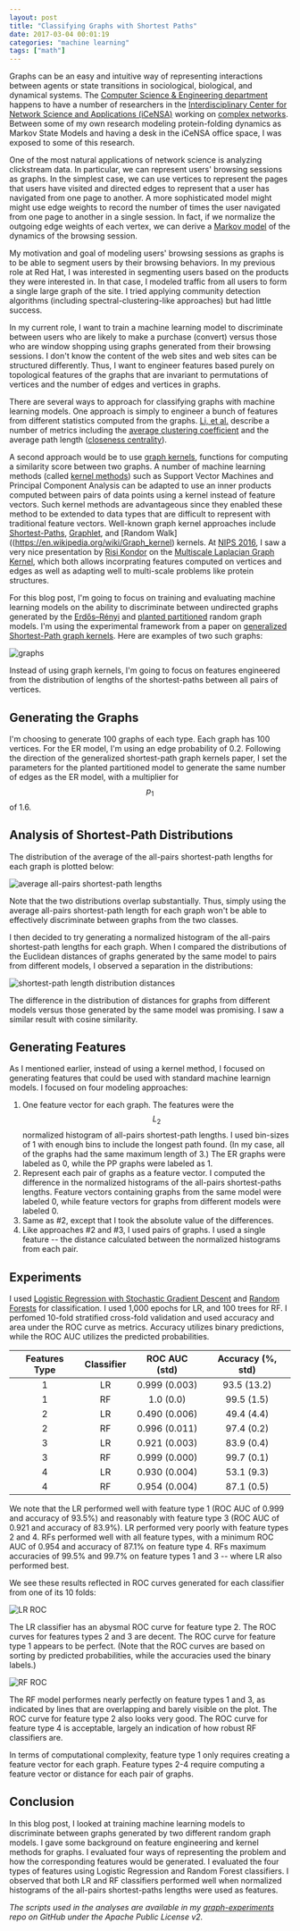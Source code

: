 ```yaml
---
layout: post
title: "Classifying Graphs with Shortest Paths"
date: 2017-03-04 00:01:19
categories: "machine learning"
tags: ["math"]
---
```

Graphs can be an easy and intuitive way of representing interactions between agents or state transitions in sociological, biological, and dynamical systems.  The [Computer Science & Engineering department](http://cse.nd.edu) happens to have a number of researchers in the [Interdisciplinary Center for Network Science and Applications (iCeNSA)](http://icensa.nd.edu) working on [complex networks](https://en.wikipedia.org/wiki/Complex_network).  Between some of my own research modeling protein-folding dynamics as Markov State Models and having a desk in the iCeNSA office space, I was exposed to some of this research.

One of the most natural applications of network science is analyzing clickstream data.  In particular, we can represent users' browsing sessions as graphs.  In the simplest case, we can use vertices to represent the pages that users have visited and directed edges to represent that a user has navigated from one page to another.  A more sophisticated model might might use edge weights to record the number of times the user navigated from one page to another in a single session.  In fact, if we normalize the outgoing edge weights of each vertex, we can derive a [Markov model](https://en.wikipedia.org/wiki/Markov_model) of the dynamics of the browsing session.

My motivation and goal of modeling users' browsing sessions as graphs is to be able to segment users by their browsing behaviors. In my previous role at Red Hat, I was interested in segmenting users based on the products they were interested in.  In that case, I modeled traffic from all users to form a single large graph of the site.  I tried applying community detection algorithms (including spectral-clustering-like approaches) but had little success.

In my current role, I want to train a machine learning model to discriminate between users who are likely to make a purchase (convert) versus those who are window shopping using graphs generated from their browsing sessions. I don't know the content of the web sites and web sites can be structured differently. Thus, I want to engineer features based purely on topological features of the graphs that are invariant to permutations of vertices and the number of edges and vertices in graphs.

There are several ways to approach for classifying graphs with machine learning models. One approach is simply to engineer a bunch of features from different statistics computed from the graphs.  [Li, et al.](http://onlinelibrary.wiley.com/doi/10.1002/sam.11153/full) describe a number of metrics including the [average clustering coefficient](https://en.wikipedia.org/wiki/Clustering_coefficient) and the average path length ([closeness centrality](https://en.wikipedia.org/wiki/Closeness_centrality)).

A second approach would be to use [graph kernels](https://en.wikipedia.org/wiki/Graph_kernel), functions for computing a similarity score between two graphs. A number of machine learning methods (called [kernel methods](https://en.wikipedia.org/wiki/Kernel_method)) such as Support Vector Machines and Principal Component Analysis can be adapted to use an inner products computed between pairs of data points using a kernel instead of feature vectors.  Such kernel methods are advantageous since they enabled these method to be extended to data types that are difficult to represent with traditional feature vectors. Well-known graph kernel approaches include [Shortest-Paths](http://ieeexplore.ieee.org/abstract/document/1565664/), [Graphlet](http://www.jmlr.org/proceedings/papers/v5/shervashidze09a/shervashidze09a.pdf), and [Random Walk]((https://en.wikipedia.org/wiki/Graph_kernel) kernels. At [NIPS 2016](http://nips.cc), I saw a very nice presentation by [Risi Kondor](https://www.cs.uchicago.edu/directory/risi-kondor) on the [Multiscale Laplacian Graph Kernel](http://papers.nips.cc/paper/6135-learning-bound-for-parameter-transfer-learning.pdf), which both allows incorprating features computed on vertices and edges as well as adapting well to multi-scale problems like protein structures.

For this blog post, I'm going to focus on training and evaluating machine learning models on the ability to discriminate between undirected graphs generated by the [Erdős–Rényi](https://en.wikipedia.org/wiki/Erd%C5%91s%E2%80%93R%C3%A9nyi_model) and [planted partitioned](https://en.wikipedia.org/wiki/Stochastic_block_model) random graph models. I'm using the experimental framework from a paper on [generalized Shortest-Path graph kernels](https://arxiv.org/pdf/1510.06492). Here are examples of two such graphs:

![graphs](/images/classifying-graphs-with-shortest-paths/graphs.png)

Instead of using graph kernels, I'm going to focus on features engineered from the distribution of lengths of the shortest-paths between all pairs of vertices.

## Generating the Graphs
I'm choosing to generate 100 graphs of each type. Each graph has 100 vertices.  For the ER model, I'm using an edge probability of 0.2.  Following the direction of the generalized shortest-path graph kernels paper, I set the parameters for the planted partitioned model to generate the same number of edges as the ER model, with a multiplier for $$p_1$$ of 1.6.

## Analysis of Shortest-Path Distributions
The distribution of the average of the all-pairs shortest-path lengths for each graph is plotted below:

![average all-pairs shortest-path lengths](/images/classifying-graphs-with-shortest-paths/avg_sp_hist.png)

Note that the two distributions overlap substantially.  Thus, simply using the average all-pairs shortest-path length for each graph won't be able to effectively discriminate between graphs from the two classes.

I then decided to try generating a normalized histogram of the all-pairs shortest-path lengths for each graph.  When I compared the distributions of the Euclidean distances of graphs generated by the same model to pairs from different models, I observed a separation in the distributions:

![shortest-path length distribution distances](/images/classifying-graphs-with-shortest-paths/sp_distr_dist_hist.png)

The difference in the distribution of distances for graphs from different models versus those generated by the same model was promising. I saw a similar result with cosine similarity.

## Generating Features
As I mentioned earlier, instead of using a kernel method, I focused on generating features that could be used with standard machine learnign models.  I focused on four modeling approaches:

1. One feature vector for each graph. The features were the $$L_2$$ normalized histogram of all-pairs shortest-path lengths.  I used bin-sizes of 1 with enough bins to include the longest path found. (In my case, all of the graphs had the same maximum length of 3.) The ER graphs were labeled as 0, while the PP graphs were labeled as 1.
2. Represent each pair of graphs as a feature vector. I computed the difference in the normalized histograms of the all-pairs shortest-paths lengths.  Feature vectors containing graphs from the same model were labeled 0, while feature vectors for graphs from different models were labeled 0.
3. Same as #2, except that I took the absolute value of the differences.
4. Like approaches #2 and #3, I used pairs of graphs. I used a single feature -- the distance calculated between the normalized histograms from each pair.

## Experiments
I used [Logistic Regression with Stochastic Gradient Descent](http://scikit-learn.org/stable/modules/generated/sklearn.linear_model.SGDClassifier.html#sklearn.linear_model.SGDClassifier) and [Random Forests](http://scikit-learn.org/stable/modules/generated/sklearn.ensemble.RandomForestClassifier.html) for classification.  I used 1,000 epochs for LR, and 100 trees for RF. I perfomed 10-fold stratified cross-fold validation and used accuracy and area under the ROC curve as metrics. Accuracy utilizes binary predictions, while the ROC AUC utilizes the predicted probabilities.

| Features Type | Classifier | ROC AUC (std) | Accuracy (%, std) |
|:-------------:|:----------:|:-------------:|:-----------------:|
| 1             | LR         | 0.999 (0.003) | 93.5 (13.2)       |
| 1             | RF         | 1.0 (0.0)     | 99.5 (1.5)        |
| 2             | LR         | 0.490 (0.006) | 49.4 (4.4)        |
| 2             | RF         | 0.996 (0.011) | 97.4 (0.2)        |
| 3             | LR         | 0.921 (0.003) | 83.9 (0.4)        |
| 3             | RF         | 0.999 (0.000) | 99.7 (0.1)        |
| 4             | LR         | 0.930 (0.004) | 53.1 (9.3)        |
| 4             | RF         | 0.954 (0.004) | 87.1 (0.5)        |

We note that the LR performed well with feature type 1 (ROC AUC of 0.999 and accuracy of 93.5%) and reasonably with feature type 3 (ROC AUC of 0.921 and accuracy of 83.9%). LR performed very poorly with feature types 2 and 4.  RFs performed well with all feature types, with a minimum ROC AUC of 0.954 and accuracy of 87.1% on feature type 4. RFs maximum accuracies of 99.5% and 99.7% on feature types 1 and 3 -- where LR also performed best.

We see these results reflected in ROC curves generated for each classifier from one of its 10 folds:

![LR ROC](/images/classifying-graphs-with-shortest-paths/lr_roc.png)

The LR classifier has an abysmal ROC curve for feature type 2. The ROC curves for features types 2 and 3 are decent.  The ROC curve for feature type 1 appears to be perfect. (Note that the ROC curves are based on sorting by predicted probabilities, while the accuracies used the binary labels.)

![RF ROC](/images/classifying-graphs-with-shortest-paths/rf_roc.png)

The RF model performes nearly perfectly on feature types 1 and 3, as indicated by lines that are overlapping and barely visible on the plot. The ROC curve for feature type 2 also looks very good.  The ROC curve for feature type 4 is acceptable, largely an indication of how robust RF classifiers are.

In terms of computational complexity, feature type 1 only requires creating a feature vector for each graph.  Feature types 2-4 require computing a feature vector or distance for each pair of graphs.

## Conclusion
In this blog post, I looked at training machine learning models to discriminate between graphs generated by two different random graph models.  I gave some background on feature engineering and kernel methods for graphs.  I evaluated four ways of representing the problem and how the corresponding features would be generated.  I evaluated the four types of features using Logistic Regression and Random Forest classifiers. I observed that both LR and RF classifiers performed well when normalized histograms of the all-pairs shortest-paths lengths were used as features.

*The scripts used in the analyses are available in my [graph-experiments](https://github.com/rnowling/graph-experiments) repo on GitHub under the Apache Public License v2.*

